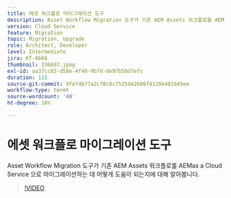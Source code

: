 ```yaml
---
title: 에셋 워크플로 마이그레이션 도구
description: Asset Workflow Migration 도구가 기존 AEM Assets 워크플로를 AEMas a Cloud Service 으로 마이그레이션하는 데 어떻게 도움이 되는지에 대해 알아봅니다.
version: Cloud Service
feature: Migration
topic: Migration, Upgrade
role: Architect, Developer
level: Intermediate
jira: KT-8666
thumbnail: 336697.jpeg
exl-id: aa37cc02-d58e-4f40-9b7d-de97b50d7efc
duration: 115
source-git-commit: 9fef4b77a2c70c8cf525d42686f4120e481945ee
workflow-type: tm+mt
source-wordcount: '48'
ht-degree: 16%

---
```


# 에셋 워크플로 마이그레이션 도구

Asset Workflow Migration 도구가 기존 AEM Assets 워크플로를 AEMas a Cloud Service 으로 마이그레이션하는 데 어떻게 도움이 되는지에 대해 알아봅니다.

>[!VIDEO](https://video.tv.adobe.com/v/336697?quality=12&learn=on)
